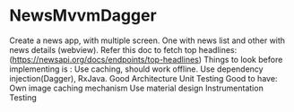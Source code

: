 # NewsMvvmDagger
Create a news app, with multiple screen. One with news list and other with news details
(webview).
Refer this doc to fetch top headlines: (https://newsapi.org/docs/endpoints/top-headlines)
Things to look before implementing is :
Use caching, should work offline.
Use dependency injection(Dagger), RxJava.
Good Architecture
Unit Testing
Good to have:
Own image caching mechanism
Use material design
Instrumentation Testing
